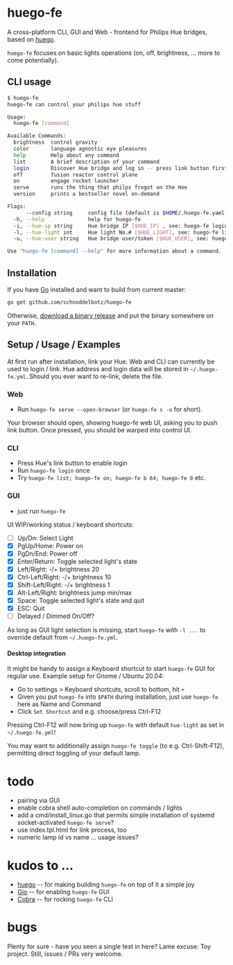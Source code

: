 # huego-fe

A cross-platform CLI, GUI and Web - frontend for Philips Hue bridges, based on [huego](https://github.com/amimof/huego).

`huego-fe` focuses on basic lights operations (on, off, brightness, ... more to come potentially).

## CLI usage

```bash
$ huego-fe
huego-fe can control your philips hue stuff

Usage:
  huego-fe [command]

Available Commands:
  brightness  control gravity
  color       language agnostic eye pleasures
  help        Help about any command
  list        A brief description of your command
  login       Discover Hue bridge and log in -- press link button first!
  off         fusion reactor control plane
  on          engage rocket launcher
  serve       runs the thing that philps frogot on the Hoe
  version     prints a bestseller novel on-demand

Flags:
      --config string     config file (default is $HOME/.huego-fe.yaml)
  -h, --help              help for huego-fe
  -i, --hue-ip string     Hue bridge IP [$HUE_IP] , see: huego-fe login -h
  -l, --hue-light int     Hue light No.# [$HUE_LIGHT], see: huego-fe list (default 1)
  -u, --hue-user string   Hue bridge user/token [$HUE_USER], see: huego-fe login -h

Use "huego-fe [command] --help" for more information about a command.
```


## Installation

If you have [Go](https://golang.org/doc/install) installed and want to build from current master:

```bash
go get github.com/schnoddelbotz/huego-fe
```

Otherwise, [download a binary release](./../../releases) and put the binary somewhere on your `PATH`.

## Setup / Usage / Examples

At first run after installation, link your Hue. Web and CLI can currently be used to login / link.
Hue address and login data will be stored in `~/.huego-fe.yml`. Should you ever want to re-link,
delete the file.

### Web

- Run `huego-fe serve --open-browser` (or `huego-fe s -o` for short). 

Your browser should open, showing huego-fe web UI, asking you to push link button. Once pressed, 
you should be warped into control UI.

### CLI

- Press Hue's link button to enable login
- Run `huego-fe login` once
- Try `huego-fe list; huego-fe on; huego-fe b 64; huego-fe 0` etc.

### GUI

- just run `huego-fe`

UI WIP/working status / keyboard shortcuts:

- [ ] Up/Dn: Select Light
- [x] PgUp/Home: Power on
- [x] PgDn/End: Power off
- [x] Enter/Return: Toggle selected light's state
- [x] Left/Right: -/+ brightness 20
- [x] Ctrl-Left/Right: -/+ brightness 10
- [x] Shift-Left/Right: -/+ brightness 1
- [x] Alt-Left/Right: brightness jump min/max
- [x] Space: Toggle selected light's state and quit
- [x] ESC: Quit
- [ ] Delayed / Dimmed On/Off?

As long as GUI light selection is missing, start `huego-fe` with `-l ...` to override default from `~/.huego-fe.yml`.

#### Desktop integration

It might be handy to assign a Keyboard shortcut to start `huego-fe` GUI for regular use. 
Example setup for Gnome / Ubuntu 20.04:

- Go to settings > Keyboard shortcuts, scroll to bottom, hit `+`
- Given you put `huego-fe` into `$PATH` during installation, just use `huego-fe` here as Name and Command
- Click `Set Shortcut` and e.g. choose/press Ctrl-F12

Pressing Ctrl-F12 will now bring up `huego-fe` with default `hue-light` as set in `~/.huego-fe.yml`!

You may want to additionally assign `huego-fe toggle` (to e.g. Ctrl-Shift-F12), permitting direct toggling
of your default lamp.

# todo

- pairing via GUI
- enable cobra shell auto-completion on commands / lights
- add a cmd/install_linux.go that permits simple installation of systemd socket-activated `huego-fe serve`?
- use index.tpl.html for link process, too
- numeric lamp id vs name ... usage issues?

# kudos to ...

- [huego](https://github.com/amimof/huego) -- for making building `huego-fe` on top of it a simple joy
- [Gio](https://gioui.org/) -- for enabling `huego-fe` GUI
- [Cobra](https://cobra.dev/) -- for rocking `huego-fe` CLI

# bugs

Plenty for sure - have you seen a single test in here? Lame excuse: Toy project. Still, issues / PRs very welcome.

